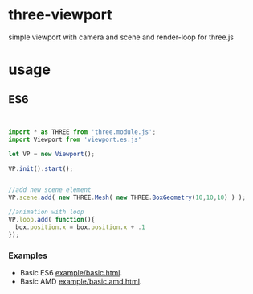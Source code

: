 # three-viewport
simple viewport with camera and scene and render-loop for three.js

# usage
## ES6

```javascript


import * as THREE from 'three.module.js';
import Viewport from 'viewport.es.js'

let VP = new Viewport();

VP.init().start();


//add new scene element
VP.scene.add( new THREE.Mesh( new THREE.BoxGeometry(10,10,10) ) );

//animation with loop
VP.loop.add( function(){
  box.position.x = box.position.x + .1
});

```

### Examples

- Basic ES6 [example/basic.html](https://i3ernie.github.io/three-viewport/examples/demo.es.html). 
- Basic AMD [example/basic.amd.html](https://i3ernie.github.io/three-viewport/examples/demo.amd.html). 
